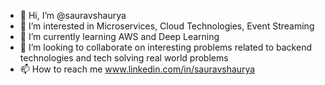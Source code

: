 - 👋 Hi, I’m @sauravshaurya
- 👀 I’m interested in Microservices, Cloud Technologies, Event Streaming
- 🌱 I’m currently learning AWS and Deep Learning
- 💞️ I’m looking to collaborate on interesting problems related to backend technologies and tech solving real world problems
- 📫 How to reach me www.linkedin.com/in/sauravshaurya

<!---
sauravshaurya/sauravshaurya is a ✨ special ✨ repository because its `README.md` (this file) appears on your GitHub profile.
You can click the Preview link to take a look at your changes.
--->
